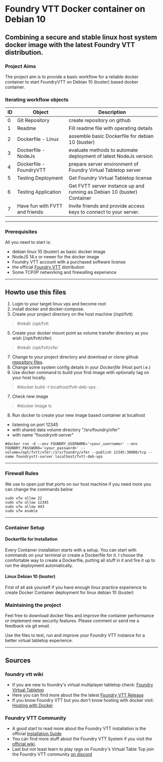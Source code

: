 # Foundry VTT Docker container on Debian 10
Combining a secure and stable linux host system docker image with the latest Foundry VTT distribution.
----

### Project Aims
The project aim is to provide a basic workflow for a reliable docker container to start FoundryVTT on Debian 10 (buster) based docker container. 

### Iterating workflow objects
| ID | Object | Description |
| - | - | - |
| 0 | Git Repository | create repository on github |
| 1 | Readme | Fill readme file with operating details |
| 2 | Dockerfile - Linux | assemble basic Dockerfile for debian 10 (buster) |
| 3 | Dockerfile - NodeJs | evaluate methods to automate deployment of latest NodeJs version |
| 4 | Dockerfile - FoundryVTT | prepare server environment of Foundry Virtual Tabletop server |
| 5 | Testing Deployment | Get Foundry Virtual Tabletop license|
| 6 | Testing Application | Get FVTT server instance up and running as Debian 10 (buster) Container |
| 7 | Have fun with FVTT and friends | Invite friends and provide access keys to connect to your server.|

----

### Prerequisites
All you need to start is:
- debian linux 10 (buster) as basic docker image
- NodeJS 14.x or newer for the docker image
- Foundry VTT account with a purchased software license
- the official [Foundry VTT](https://foundryvtt.com) distribution
- Some TCP/IP networking and firewalling experience

----
## Howto use this files
1. Login to your target linux vps and become root
2. install docker and docker-compose.
3. Create your project directory on the host machine (/opt/fvtt)
> #mkdir /opt/fvtt
> 
5. Create your docker mount point as volume transfer directory as you wish (/opt/fvtt/xfer)
> #mkdir /opt/fvtt/xfer
> 
7. Change to your project directory and download or clone github [repository files](https://github.com/k8af/fvtt-deb-vps).
8. Change some system config details in your *Dockerfile* (Host port i.e.)
9. Use docker command to build your first image with optionally tag on your host locally.
> #docker build -t localhost/fvtt-deb-vps .

7. Check new image
> #docker image ls

8. Run docker to create your new image based container at localhost 
- listening on port 12345 
- with shared data volume directory "/srv/foundry/xfer"
- with name "foundryvtt-server"
```
#docker run -d --env FOUNDRY_USERNAME='<your_username>' --env FOUNDRY_PASSWORD='<your_password>' --volume=/opt/fvtt/xfer:/srv/foundry/xfer --publish 12345:30000/tcp --name foundryvtt-server localhost/fvtt-deb-vps
 ```
 
----
### Firewall Rules
We use to open just that ports on our host machine if you need more you can change the commands below
```
sudo ufw allow 22
sudo ufw allow 12345
sudo ufw allow 443
sudo ufw enable
```
----



### Container Setup

#### Dockerfile for Installation
Every Container installation starts with a setup. You can start with commands on your terminal or create a Dockerfile for it. I choose the comfortable way to create a Dockerfile, putting all stuff in it and fire it up to run the deployment automatically.

#### Linux Debian 10 (buster)
First of all ask yourself if you have enough linux practice experience to create Docker Container deployment for linux debian 10 (buster)

### Maintaining the project
Feel free to download docker files and improve the container performance or implement new security features.
Please comment or send me a feedback via git email.

Use the files to test, run and improve your Foundry VTT instance for a better virtual tabletop experience.

----

## Sources
### foundry vtt wiki
- If you are new to foundry's virtual multiplayer tabletop check: [Foundry Virtual Tabletop](https://foundryvtt.com/)
- Here you can find more about the the latest [Foundry VTT Release](https://foundryvtt.com/releases/9.238)
- If you know Foundry VTT but you don't know hosting with docker visit: [Hosting with Docker](https://foundryvtt.wiki/en/setup/hosting/Docker)

### Foundry VTT Community
- A good start to read more about the Foundry VTT installation is the official [Installation Guide](https://foundryvtt.com/article/installation/)
- You can find more stuff about the Foundry VTT System if you visit the [official wiki](https://foundryvtt.wiki/en/home).
- Last but not least learn to play rpgs on Foundry's Virtual Table Top join the Foundry VTT community [on discord](https://discord.gg/foundryvtt)

